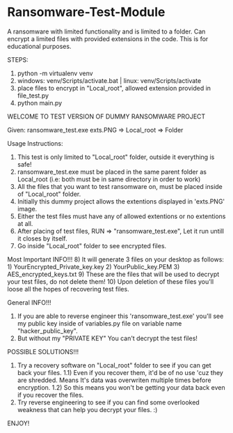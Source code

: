 # Ransomware-Test-Module
A ransomware with limited functionality  and is limited to a folder. Can encrypt a limited files with provided extensions in the code. This is for educational purposes.

STEPS:
1) python -m virtualenv venv
2) windows: venv/Scripts/activate.bat | linux: venv/Scripts/activate
3) place files to encrypt in "Local_root", allowed extension provided in file_test.py
4) python main.py


WELCOME TO TEST VERSION OF DUMMY RANSOMWARE PROJECT

Given:
ransomware_test.exe
exts.PNG => 
Local_root => Folder

Usage Instructions:
1) This test is only limited to "Local_root" folder, outside it everything is safe!
2) ransomware_test.exe must be placed in the same parent folder as Local_root (i.e: both must be in same directory in order to work)
3) All the files that you want to test ransomware on, must be placed inside of "Local_root" folder.
4) Initially this dummy project allows the extentions displayed in 'exts.PNG' image.
5) Either the test files must have any of allowed extentions or no extentions at all.
6) After placing of test files, RUN => "ransomware_test.exe", Let it run untill it closes by itself.
7) Go inside "Local_root" folder to see encrypted files.

Most Important INFO!!!
8) It will generate 3 files on your desktop as follows:
	1) YourEncrypted_Private_key.key
	2) YourPublic_key.PEM
	3) AES_encrypted_keys.txt
9) These are the files that will be used to decrypt your test files, do not delete them!
10) Upon deletion of these files you'll loose all the hopes of recovering test files.


General INFO!!!
1) If you are able to reverse engineer this 'ransomware_test.exe' you'll see my public key inside of variables.py file on variable name "hacker_public_key".
2) But without my "PRIVATE KEY" You can't decrypt the test files!

POSSIBLE SOLUTIONS!!!
1) Try a recovery software on "Local_root" folder to see if you can get back your files.
	1.1) Even if you recover them, it'd be of no use 'cuz they are shredded. Means It's data was overwriten multiple times before encryption.
	1.2) So this means you won't be getting your data back even if you recover the files.
2) Try reverse engineering to see if you can find some overlooked weakness that can help you decrypt your files. :)



ENJOY!
